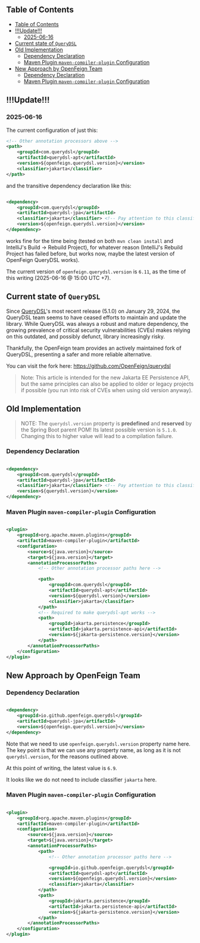## Table of Contents

<!-- TOC -->
  * [Table of Contents](#table-of-contents)
  * [!!!Update!!!](#update)
    * [2025-06-16](#2025-06-16)
  * [Current state of `QueryDSL`](#current-state-of-querydsl)
  * [Old Implementation](#old-implementation)
    * [Dependency Declaration](#dependency-declaration)
    * [Maven Plugin `maven-compiler-plugin` Configuration](#maven-plugin-maven-compiler-plugin-configuration)
  * [New Approach by OpenFeign Team](#new-approach-by-openfeign-team)
    * [Dependency Declaration](#dependency-declaration-1)
    * [Maven Plugin `maven-compiler-plugin` Configuration](#maven-plugin-maven-compiler-plugin-configuration-1)
<!-- TOC -->

## !!!Update!!!

### 2025-06-16

The current configuration of just this:

```xml
<!-- Other annotation processors above -->
<path>
    <groupId>com.querydsl</groupId>
    <artifactId>querydsl-apt</artifactId>
    <version>${openfeign.querydsl.version}</version>
    <classifier>jakarta</classifier>
</path>
```

and the transitive dependency declaration like this:

```xml

<dependency>
    <groupId>com.querydsl</groupId>
    <artifactId>querydsl-jpa</artifactId>
    <classifier>jakarta</classifier> <!-- Pay attention to this classifier -->
    <version>${openfeign.querydsl.version}</version>
</dependency>
```

works fine for the time being (tested on both `mvn clean install` and IntelliJ's Build -> Rebuild Project), for whatever
reason (IntelliJ's Rebuild Project has failed before, but works now, maybe the latest version of OpenFeign QueryDSL
works).

The current version of `openfeign.querydsl.version` is `6.11`, as the time of this writing (2025-06-16 @ 15:00 UTC +7).

## Current state of `QueryDSL`

Since [QueryDSL](https://github.com/querydsl)'s most recent release (5.1.0) on January 29, 2024, the QueryDSL team
seems to have ceased efforts to maintain and update the library. While QueryDSL was always a robust and mature
dependency, the growing prevalence of critical security vulnerabilities (CVEs) makes relying on this outdated, and
possibly defunct, library increasingly risky.

Thankfully, the OpenFeign team provides an actively maintained fork of QueryDSL, presenting a safer and more reliable
alternative.

You can visit the fork here: https://github.com/OpenFeign/querydsl

> Note: This article is intended for the new Jakarta EE Persistence API, but the same principles can also be applied to
> older or legacy projects if possible (you run into risk of CVEs when using old version anyway).

## Old Implementation

> NOTE: The `querydsl.version` property is **predefined** and **reserved** by the Spring Boot parent POM! Its latest
> possible version is `5.1.0`. Changing this to higher value will lead to a compilation failure.

### Dependency Declaration

```xml

<dependency>
    <groupId>com.querydsl</groupId>
    <artifactId>querydsl-jpa</artifactId>
    <classifier>jakarta</classifier> <!-- Pay attention to this classifier -->
    <version>${querydsl.version}</version>
</dependency>
```

### Maven Plugin `maven-compiler-plugin` Configuration

```xml

<plugin>
    <groupId>org.apache.maven.plugins</groupId>
    <artifactId>maven-compiler-plugin</artifactId>
    <configuration>
        <source>${java.version}</source>
        <target>${java.version}</target>
        <annotationProcessorPaths>
            <!-- Other annotation processor paths here -->

            <path>
                <groupId>com.querydsl</groupId>
                <artifactId>querydsl-apt</artifactId>
                <version>${querydsl.version}</version>
                <classifier>jakarta</classifier>
            </path>
            <!-- Required to make querydsl-apt works -->
            <path>
                <groupId>jakarta.persistence</groupId>
                <artifactId>jakarta.persistence-api</artifactId>
                <version>${jakarta-persistence.version}</version>
            </path>
        </annotationProcessorPaths>
    </configuration>
</plugin>
```

## New Approach by OpenFeign Team

### Dependency Declaration

```xml

<dependency>
    <groupId>io.github.openfeign.querydsl</groupId>
    <artifactId>querydsl-jpa</artifactId>
    <version>${openfeign.querydsl.version}</version>
</dependency>
```

Note that we need to use `openfeign.querydsl.version` property name here. The key point is that we can use any property
name, as long as it is not `querydsl.version`, for the reasons outlined above.

At this point of writing, the latest value is `6.9`.

It looks like we do not need to include classifier `jakarta` here.

### Maven Plugin `maven-compiler-plugin` Configuration

```xml

<plugin>
    <groupId>org.apache.maven.plugins</groupId>
    <artifactId>maven-compiler-plugin</artifactId>
    <configuration>
        <source>${java.version}</source>
        <target>${java.version}</target>
        <annotationProcessorPaths>
            <path>
                <!-- Other annotation processor paths here -->

                <groupId>io.github.openfeign.querydsl</groupId>
                <artifactId>querydsl-apt</artifactId>
                <version>${openfeign.querydsl.version}</version>
                <classifier>jakarta</classifier>
            </path>
            <path>
                <groupId>jakarta.persistence</groupId>
                <artifactId>jakarta.persistence-api</artifactId>
                <version>${jakarta-persistence.version}</version>
            </path>
        </annotationProcessorPaths>
    </configuration>
</plugin>
```